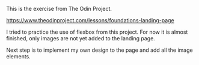 This is the exercise from The Odin Project.

https://www.theodinproject.com/lessons/foundations-landing-page

I tried to practice the use of flexbox from this project.
For now it is almost finished, only images are not yet added to the landing page.

Next step is to implement my own design to the page and add all the image elements.
